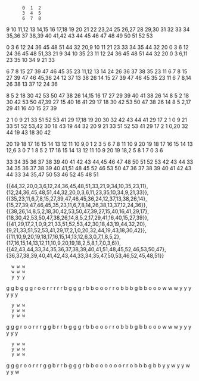           0  1  2
          3  4  5
          6  7  8
 9 10 11,12 13 14,15 16 17,18 19 20
21 22 23,24 25 26,27 28 29,30 31 32
33 34 35,36 37 38,39 40 41,42 43 44
         45 46 47
         48 49 50
         51 52 53

0 3 6 12 24 36 45 48 51 44 32 20,9 10 11 21 23 33 34 35
44 32 20 0 3 6 12 24 36 45 48 51,33 21 9 34 10 35 23 11
12 24 36 45 48 51 44 32 20 0 3 6,11 23 35 10 34 9 21 33

6 7 8 15 27 39 47 46 45 35 23 11,12 13 14 24 26 36 37 38
35 23 11 6 7 8 15 27 39 47 46 45,36 24 12 37 13 38 26 14
15 27 39 47 46 45 35 23 11 6 7 8,14 26 38 13 37 12 24 36

8 5 2 18 30 42 53 50 47 38 26 14,15 16 17 27 29 39 40 41
38 26 14 8 5 2 18 30 42 53 50 47,39 27 15 40 16 41 29 17
18 30 42 53 50 47 38 26 14 8 5 2,17 29 41 16 40 15 27 39

2 1 0 9 21 33 51 52 53 41 29 17,18 19 20 30 32 42 43 44
41 29 17 2 1 0 9 21 33 51 52 53,42 30 18 43 19 44 32 20
9 21 33 51 52 53 41 29 17 2 1 0,20 32 44 19 43 18 30 42

20 19 18 17 16 15 14 13 12 11 10 9,0 1 2 3 5 6 7 8
11 10 9 20 19 18 17 16 15 14 13 12,6 3 0 7 1 8 5 2
17 16 15 14 13 12 11 10 9 20 19 18,2 5 8 1 7 0 3 6

33 34 35 36 37 38 39 40 41 42 43 44,45 46 47 48 50 51 52 53
42 43 44 33 34 35 36 37 38 39 40 41,51 48 45 52 46 53 50 47
36 37 38 39 40 41 42 43 44 33 34 35,47 50 53 46 52 45 48 51




{{44,32,20,0,3,6,12,24,36,45,48,51,33,21,9,34,10,35,23,11},
{12,24,36,45,48,51,44,32,20,0,3,6,11,23,35,10,34,9,21,33}},
{{35,23,11,6,7,8,15,27,39,47,46,45,36,24,12,37,13,38,26,14},
{15,27,39,47,46,45,35,23,11,6,7,8,14,26,38,13,37,12,24,36}},
{{38,26,14,8,5,2,18,30,42,53,50,47,39,27,15,40,16,41,29,17},
{18,30,42,53,50,47,38,26,14,8,5,2,17,29,41,16,40,15,27,39}},
{{41,29,17,2,1,0,9,21,33,51,52,53,42,30,18,43,19,44,32,20},
{9,21,33,51,52,53,41,29,17,2,1,0,20,32,44,19,43,18,30,42}},
{{11,10,9,20,19,18,17,16,15,14,13,12,6,3,0,7,1,8,5,2},
{17,16,15,14,13,12,11,10,9,20,19,18,2,5,8,1,7,0,3,6}},
{{42,43,44,33,34,35,36,37,38,39,40,41,51,48,45,52,46,53,50,47},
{36,37,38,39,40,41,42,43,44,33,34,35,47,50,53,46,52,45,48,51}}

      w w w
      w w w
      y y y
g g b g g g r o o r r r 
r r b g g g r b b o o o
r r o b b b g b b o o o
      w w w
      y y y
      y y y

      y w w
      y w w
      y w w
g g g r o o r r r g g b 
r r b g g g r b b o o o
r r o b b b g b b o o o
      w w w
      y y y
      y y y

      y w w
      y w w
      y w w
g g g r o o r r r g g b 
r r b g g g r b b o o o
o o o r r o b b b g b b
      y y w
      y y w
      y y w
